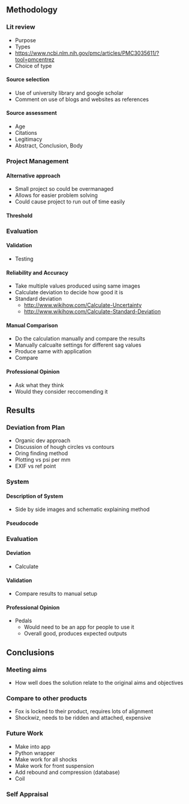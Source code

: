 ## Methodology
### Lit review
 - Purpose
 - Types
 - https://www.ncbi.nlm.nih.gov/pmc/articles/PMC3035611/?tool=pmcentrez
 - Choice of type
#### Source selection
 - Use of university library and google scholar
 - Comment on use of blogs and websites as references
#### Source assessment
 - Age
 - Citations
 - Legitimacy
 - Abstract, Conclusion, Body

### Project Management
#### Alternative approach
 - Small project so could be overmanaged
 - Allows for easier problem solving
 - Could cause project to run out of time easily

#### Threshold

### Evaluation
#### Validation
 - Testing

#### Reliability and Accuracy
 - Take multiple values produced using same images
 - Calculate deviation to decide how good it is
 - Standard deviation
     - http://www.wikihow.com/Calculate-Uncertainty
     - http://www.wikihow.com/Calculate-Standard-Deviation

#### Manual Comparison
 - Do the calculation manually and compare the results
 - Manually calcualte settings for different sag values
 - Produce same with application
 - Compare

#### Professional Opinion
 - Ask what they think
 - Would they consider reccomending it

## Results
 ### Deviation from Plan
  - Organic dev approach
  - Discussion of hough circles vs contours
  - Oring finding method
  - Plotting vs psi per mm
  - EXIF vs ref point
 ### System
  #### Description of System
   - Side by side images and schematic explaining method
  #### Pseudocode
 ### Evaluation
  #### Deviation
   - Calculate
  #### Validation
   - Compare results to manual setup
  #### Professional Opinion
 - Pedals
      - Would need to be an app for people to use it
      - Overall good, produces expected outputs

## Conclusions
 ### Meeting aims
  - How well does the solution relate to the original aims and objectives
 ### Compare to other products
  - Fox is locked to their product, requires lots of alignment
  - Shockwiz, needs to be ridden and attached, expensive
 ### Future Work
  - Make into app
  - Python wrapper
  - Make work for all shocks
  - Make work for front suspension
  - Add rebound and compression (database)
  - Coil
 ### Self Appraisal
